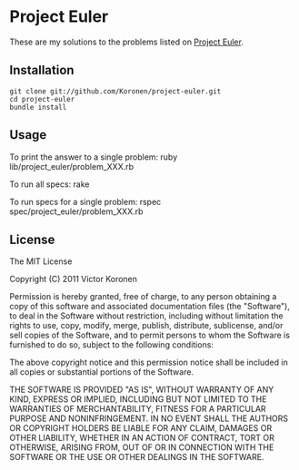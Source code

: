 # Project Euler

These are my solutions to the problems listed on [Project Euler](http://projecteuler.net/).

## Installation

    git clone git://github.com/Koronen/project-euler.git
    cd project-euler
    bundle install

## Usage

To print the answer to a single problem:
    ruby lib/project_euler/problem_XXX.rb

To run all specs:
    rake

To run specs for a single problem:
    rspec spec/project_euler/problem_XXX.rb

## License

The MIT License

Copyright (C) 2011 Victor Koronen

Permission is hereby granted, free of charge, to any person obtaining a copy of this software and associated documentation files (the "Software"), to deal in the Software without restriction, including without limitation the rights to use, copy, modify, merge, publish, distribute, sublicense, and/or sell copies of the Software, and to permit persons to whom the Software is furnished to do so, subject to the following conditions:

The above copyright notice and this permission notice shall be included in all copies or substantial portions of the Software.

THE SOFTWARE IS PROVIDED "AS IS", WITHOUT WARRANTY OF ANY KIND, EXPRESS OR IMPLIED, INCLUDING BUT NOT LIMITED TO THE WARRANTIES OF MERCHANTABILITY, FITNESS FOR A PARTICULAR PURPOSE AND NONINFRINGEMENT. IN NO EVENT SHALL THE AUTHORS OR COPYRIGHT HOLDERS BE LIABLE FOR ANY CLAIM, DAMAGES OR OTHER LIABILITY, WHETHER IN AN ACTION OF CONTRACT, TORT OR OTHERWISE, ARISING FROM, OUT OF OR IN CONNECTION WITH THE SOFTWARE OR THE USE OR OTHER DEALINGS IN THE SOFTWARE.
